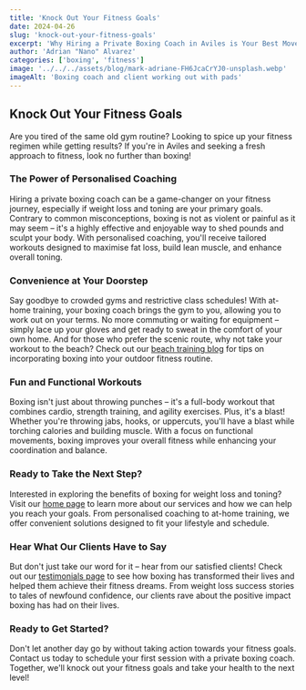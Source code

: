 ```yaml
---
title: 'Knock Out Your Fitness Goals'
date: 2024-04-26
slug: 'knock-out-your-fitness-goals'
excerpt: 'Why Hiring a Private Boxing Coach in Aviles is Your Best Move'
author: 'Adrian "Nano" Alvarez'
categories: ['boxing', 'fitness']
image: '../../../assets/blog/mark-adriane-FH6JcaCrYJ0-unsplash.webp'
imageAlt: 'Boxing coach and client working out with pads'
---
```


## Knock Out Your Fitness Goals

Are you tired of the same old gym routine? Looking to spice up your fitness regimen while getting results? If you're in Aviles and seeking a fresh approach to fitness, look no further than boxing!

### The Power of Personalised Coaching

Hiring a private boxing coach can be a game-changer on your fitness journey, especially if weight loss and toning are your primary goals. Contrary to common misconceptions, boxing is not as violent or painful as it may seem – it's a highly effective and enjoyable way to shed pounds and sculpt your body. With personalised coaching, you'll receive tailored workouts designed to maximise fat loss, build lean muscle, and enhance overall toning.

### Convenience at Your Doorstep

Say goodbye to crowded gyms and restrictive class schedules! With at-home training, your boxing coach brings the gym to you, allowing you to work out on your terms. No more commuting or waiting for equipment – simply lace up your gloves and get ready to sweat in the comfort of your own home. And for those who prefer the scenic route, why not take your workout to the beach? Check out our [beach training blog](/en/blog/benefits-of-beach-training/) for tips on incorporating boxing into your outdoor fitness routine.

### Fun and Functional Workouts

Boxing isn't just about throwing punches – it's a full-body workout that combines cardio, strength training, and agility exercises. Plus, it's a blast! Whether you're throwing jabs, hooks, or uppercuts, you'll have a blast while torching calories and building muscle. With a focus on functional movements, boxing improves your overall fitness while enhancing your coordination and balance.

### Ready to Take the Next Step?

Interested in exploring the benefits of boxing for weight loss and toning? Visit our [home page](en/#entrenamientos) to learn more about our services and how we can help you reach your goals. From personalised coaching to at-home training, we offer convenient solutions designed to fit your lifestyle and schedule.

### Hear What Our Clients Have to Say

But don't just take our word for it – hear from our satisfied clients! Check out our [testimonials page](/en/#testimonios) to see how boxing has transformed their lives and helped them achieve their fitness dreams. From weight loss success stories to tales of newfound confidence, our clients rave about the positive impact boxing has had on their lives.

### Ready to Get Started?

Don't let another day go by without taking action towards your fitness goals. Contact us today to schedule your first session with a private boxing coach. Together, we'll knock out your fitness goals and take your health to the next level!
